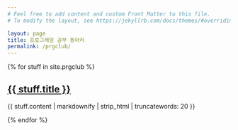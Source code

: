 ```yaml
---
# Feel free to add content and custom Front Matter to this file.
# To modify the layout, see https://jekyllrb.com/docs/themes/#overriding-theme-defaults

layout: page
title: 프로그래밍 공부 동아리
permalink: /prgclub/
---
```

{% for stuff in site.prgclub %}
  <h2>
    <a href="{{ stuff.url }}">
      {{ stuff.title }}
    </a>
  </h2>
  <p> {{ stuff.content | markdownify | strip_html | truncatewords: 20 }}</p>
{% endfor %}